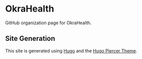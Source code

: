 # OkraHealth

GitHub organization page for OkraHealth.


## Site Generation

This site is generated using [Hugo](https://gohugo.io/) and the [Hugo Piercer Theme](https://themes.gohugo.io/hugo-piercer-theme/). 
